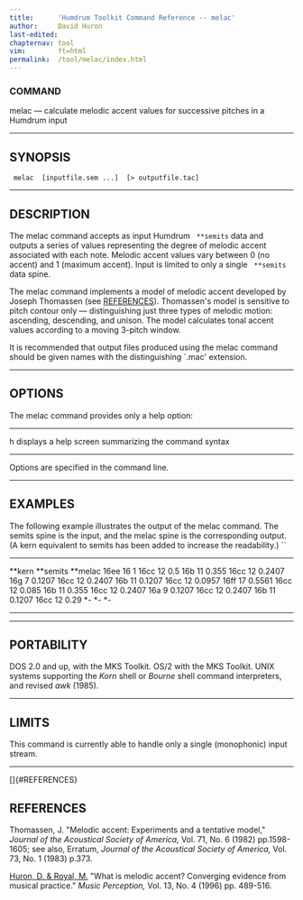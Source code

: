 ```yaml
---
title:		'Humdrum Toolkit Command Reference -- melac'
author:		David Huron
last-edited:
chapternav:	tool
vim:		ft=html
permalink:	/tool/melac/index.html
---
```



### COMMAND

<span class="tool">melac</span> &mdash; calculate melodic accent values for successive pitches in
a Humdrum input

------------------------------------------------------------------------

## SYNOPSIS ##

` melac  [inputfile.sem ...]  [> outputfile.tac]`

------------------------------------------------------------------------

## DESCRIPTION ##

The <span class="tool">melac</span> command accepts as input Humdrum ` **semits` data and
outputs a series of values representing the degree of melodic accent
associated with each note. Melodic accent values vary between 0 (no
accent) and 1 (maximum accent). Input is limited to only a single
` **semits` data spine.

The <span class="tool">melac</span> command implements a model of melodic accent developed by
Joseph Thomassen (see [REFERENCES](#REFERENCES)). Thomassen's model is
sensitive to pitch contour only &mdash; distinguishing just three types of
melodic motion: ascending, descending, and unison. The model calculates
tonal accent values according to a moving 3-pitch window.

It is recommended that output files produced using the <span class="tool">melac</span> command
should be given names with the distinguishing \`.mac\' extension.

------------------------------------------------------------------------

## OPTIONS ##

The <span class="tool">melac</span> command provides only a help option:

-------- -------------------------------------------------------
<span class="option">h</span>   displays a help screen summarizing the command syntax
-------- -------------------------------------------------------

Options are specified in the command line.

------------------------------------------------------------------------

## EXAMPLES ##

The following example illustrates the output of the <span class="tool">melac</span> command.
The <span class="rep">semits</span> spine is the input, and the <span class="rep">melac</span> spine is the
corresponding output. (A <span class="rep">kern</span> equivalent to <span class="rep">semits</span> has been
added to increase the readability.) ``

---------- ------------ -----------
\*\*kern   \*\*semits   \*\*melac
16ee       16           1
16cc       12           0.5
16b        11           0.355
16cc       12           0.2407
16g        7            0.1207
16cc       12           0.2407
16b        11           0.1207
16cc       12           0.0957
16ff       17           0.5561
16cc       12           0.085
16b        11           0.355
16cc       12           0.2407
16a        9            0.1207
16cc       12           0.2407
16b        11           0.1207
16cc       12           0.29
\*-        \*-          \*-
---------- ------------ -----------

------------------------------------------------------------------------

## PORTABILITY ##

DOS 2.0 and up, with the MKS Toolkit. OS/2 with the MKS Toolkit. UNIX
systems supporting the *Korn* shell or *Bourne* shell command
interpreters, and revised *awk* (1985).

------------------------------------------------------------------------

## LIMITS ##

This command is currently able to handle only a single (monophonic)
input stream.

------------------------------------------------------------------------

[]{#REFERENCES}

## REFERENCES ##

Thomassen, J. \"Melodic accent: Experiments and a tentative model,\"
*Journal of the Acoustical Society of America,* Vol. 71, No. 6 (1982)
pp.1598-1605; see also, Erratum, *Journal of the Acoustical Society of
America,* Vol. 73, No. 1 (1983) p.373.

[Huron, D. & Royal, M.](/Humdrum/Huron/publications.html) \"What is
melodic accent? Converging evidence from musical practice.\" *Music
Perception,* Vol. 13, No. 4 (1996) pp. 489-516.



